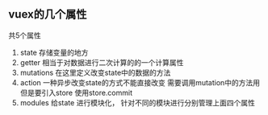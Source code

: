 
## vuex的几个属性
 
共5个属性

1. state 存储变量的地方
2. getter 相当于对数据进行二次计算的的一个计算属性
3. mutations 在这里定义改变state中的数据的方法
4. action 一种异步改变state的方式不能直接改变 需要调用mutation中的方法用但是要引入store 使用store.commit
5. modules 给state 进行模块化， 针对不同的模块进行分别管理上面四个属性
